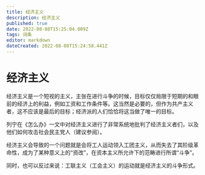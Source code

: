 ```yaml
---
title: 经济主义
description: 经济主义
published: true
date: 2022-08-08T15:25:04.009Z
tags: 词条
editor: markdown
dateCreated: 2022-08-08T15:24:58.441Z
---
```


# 经济主义
经济主义是一个短视的主义，主张在进行斗争的时候，目标仅仅局限于短期的和眼前的经济上的利益，例如工资和工作条件等。这当然是必要的，但作为共产主义者，这不应该是最后的目标；经济派的人们恰恰将这当做了唯一的目标。

列宁在《怎么办》一文中对经济主义进行了非常系统地批判了经济主义者们，以及他们如何攻击社会民主党人（建议参阅）。

经济主义会导致的一个问题就是会将工人运动领入工团主义，从而失去了其阶级革命性，成为了某种意义上的“资改”，在资本主义所允许下的范畴进行所谓“斗争”。

同时，也可以反过来说：工联主义（工会主义）的运动就是经济主义的斗争形式。